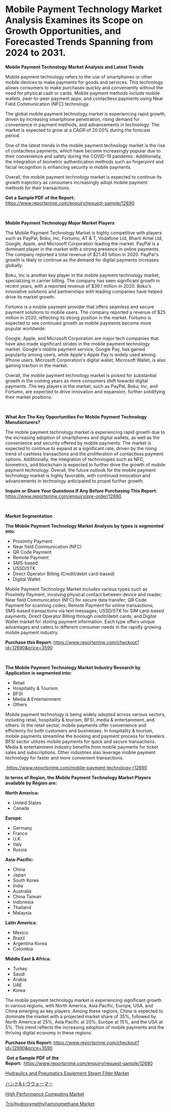 <p><h1>Mobile Payment Technology Market Analysis Examines its Scope on Growth Opportunities, and Forecasted Trends Spanning from 2024 to 2031.</h1></p><p><strong>Mobile Payment Technology Market Analysis and Latest Trends</strong></p>
<p><p>Mobile payment technology refers to the use of smartphones or other mobile devices to make payments for goods and services. This technology allows consumers to make purchases quickly and conveniently without the need for physical cash or cards. Mobile payment methods include mobile wallets, peer-to-peer payment apps, and contactless payments using Near Field Communication (NFC) technology.</p><p>The global mobile payment technology market is experiencing rapid growth, driven by increasing smartphone penetration, rising demand for convenience in payment methods, and advancements in technology. The market is expected to grow at a CAGR of 20.00% during the forecast period.</p><p>One of the latest trends in the mobile payment technology market is the rise of contactless payments, which have become increasingly popular due to their convenience and safety during the COVID-19 pandemic. Additionally, the integration of biometric authentication methods such as fingerprint and facial recognition is enhancing security in mobile payments.</p><p>Overall, the mobile payment technology market is expected to continue its growth trajectory as consumers increasingly adopt mobile payment methods for their transactions.</p></p>
<p><strong>Get a Sample PDF of the Report:&nbsp;</strong> <a href="https://www.reportprime.com/enquiry/request-sample/12690">https://www.reportprime.com/enquiry/request-sample/12690</a></p>
<p>&nbsp;</p>
<p><strong>Mobile Payment Technology Major Market Players</strong></p>
<p><p>The Mobile Payment Technology Market is highly competitive with players such as PayPal, Boku, Inc, Fortumo, AT & T, Vodafone Ltd, Bharti Airtel Ltd, Google, Apple, and Microsoft Corporation leading the market. PayPal is a dominant player in the market with a strong presence in online payments. The company reported a total revenue of $21.45 billion in 2020. PayPal's growth is likely to continue as the demand for digital payments increases globally.</p><p>Boku, Inc is another key player in the mobile payment technology market, specializing in carrier billing. The company has seen significant growth in recent years, with a reported revenue of $39.1 million in 2020. Boku's innovative solutions and partnerships with leading companies have helped drive its market growth.</p><p>Fortumo is a mobile payment provider that offers seamless and secure payment solutions to mobile users. The company reported a revenue of $25 million in 2020, reflecting its strong position in the market. Fortumo is expected to see continued growth as mobile payments become more popular worldwide.</p><p>Google, Apple, and Microsoft Corporation are major tech companies that have also made significant strides in the mobile payment technology market. Google's mobile payment service, Google Pay, has gained popularity among users, while Apple's Apple Pay is widely used among iPhone users. Microsoft Corporation's digital wallet, Microsoft Wallet, is also gaining traction in the market.</p><p>Overall, the mobile payment technology market is poised for substantial growth in the coming years as more consumers shift towards digital payments. The key players in the market, such as PayPal, Boku, Inc, and Fortumo, are expected to drive innovation and expansion, further solidifying their market positions.</p></p>
<p>&nbsp;</p>
<p><strong>What Are The Key Opportunities For Mobile Payment Technology Manufacturers?</strong></p>
<p><p>The mobile payment technology market is experiencing rapid growth due to the increasing adoption of smartphones and digital wallets, as well as the convenience and security offered by mobile payments. The market is expected to continue to expand at a significant rate, driven by the rising trend of cashless transactions and the proliferation of contactless payment options. Additionally, the integration of technologies such as NFC, biometrics, and blockchain is expected to further drive the growth of mobile payment technology. Overall, the future outlook for the mobile payment technology market is highly favorable, with continued innovation and advancements in technology anticipated to propel further growth.</p></p>
<p><strong>Inquire or Share Your Questions If Any Before Purchasing This Report:</strong> <a href="https://www.reportprime.com/enquiry/pre-order/12690">https://www.reportprime.com/enquiry/pre-order/12690</a></p>
<p>&nbsp;</p>
<p><strong>Market Segmentation</strong></p>
<p><strong>The Mobile Payment Technology Market Analysis by types is segmented into:</strong></p>
<p><ul><li>Proximity Payment</li><li>Near field Communication (NFC)</li><li>QR Code Payment</li><li>Remote Payment</li><li>SMS-based</li><li>USSD/STK</li><li>Direct Operator Billing (Credit/debit card-based)</li><li>Digital Wallet</li></ul></p>
<p><p>Mobile Payment Technology Market includes various types such as Proximity Payment, involving physical contact between device and reader; Near field Communication (NFC) for secure data transfer; QR Code Payment for scanning codes; Remote Payment for online transactions; SMS-based transactions via text messages; USSD/STK for SIM card-based payments; Direct Operator Billing through credit/debit cards; and Digital Wallet market for storing payment information. Each type offers unique advantages and caters to different consumer needs in the rapidly growing mobile payment industry.</p></p>
<p><strong>Purchase this Report:&nbsp;</strong><a href="https://www.reportprime.com/checkout?id=12690&price=3590">https://www.reportprime.com/checkout?id=12690&price=3590</a></p>
<p>&nbsp;</p>
<p><strong>The Mobile Payment Technology Market Industry Research by Application is segmented into:</strong></p>
<p><ul><li>Retail</li><li>Hospitality & Tourism</li><li>BFSI</li><li>Media & Entertainment</li><li>Others</li></ul></p>
<p><p>Mobile payment technology is being widely adopted across various sectors, including retail, hospitality & tourism, BFSI, media & entertainment, and others. In the retail sector, mobile payments offer convenience and efficiency for both customers and businesses. In hospitality & tourism, mobile payments streamline the booking and payment process for travelers. BFSI sector utilizes mobile payments for quick and secure transactions. Media & entertainment industry benefits from mobile payments for ticket sales and subscriptions. Other industries also leverage mobile payment technology for faster and more convenient transactions.</p></p>
<p><a href="https://www.reportprime.com/mobile-payment-technology-r12690">&nbsp;https://www.reportprime.com/mobile-payment-technology-r12690</a></p>
<p><strong>In terms of Region, the Mobile Payment Technology Market Players available by Region are:</strong></p>
<p>
    <p> <strong> North America: </strong>
        <ul>
            <li>United States</li>
            <li>Canada</li>
        </ul>
        </p> 
    <p> <strong> Europe: </strong>
        <ul>
            <li>Germany</li>
            <li>France</li>
            <li>U.K.</li>
            <li>Italy</li>
            <li>Russia</li>
        </ul>
        </p> 
    <p> <strong> Asia-Pacific: </strong>
        <ul>
            <li>China</li>
            <li>Japan</li>
            <li>South Korea</li>
            <li>India</li>
            <li>Australia</li>
            <li>China Taiwan</li>
            <li>Indonesia</li>
            <li>Thailand</li>
            <li>Malaysia</li>
        </ul>
        </p> 
    <p> <strong> Latin America: </strong>
        <ul>
            <li>Mexico</li>
            <li>Brazil</li>
            <li>Argentina Korea</li>
            <li>Colombia</li>
        </ul>
        </p> 
    <p> <strong> Middle East & Africa: </strong>
        <ul>
            <li>Turkey</li>
            <li>Saudi</li>
            <li>Arabia</li>
            <li>UAE</li>
            <li>Korea</li>
        </ul>
    </p>
    </p>
<p><p>The mobile payment technology market is experiencing significant growth in various regions, with North America, Asia Pacific, Europe, USA, and China emerging as key players. Among these regions, China is expected to dominate the market with a projected market share of 35%, followed by North America at 25%, Asia Pacific at 20%, Europe at 15%, and the USA at 5%. This trend reflects the increasing adoption of mobile payments and the thriving digital economy in these regions.</p></p>
<p><strong>Purchase this Report: </strong><a href="https://www.reportprime.com/checkout?id=12690&price=3590">https://www.reportprime.com/checkout?id=12690&price=3590</a></p>
<p>&nbsp;<strong>Get a Sample PDF of the Report:&nbsp;&nbsp;</strong><a href="https://www.reportprime.com/enquiry/request-sample/12690">https://www.reportprime.com/enquiry/request-sample/12690</a></p>
<p><strong></strong></p>
<p><p><a href="https://www.linkedin.com/pulse/hydraulics-pneumatics-equipment-steam-filter-market-hdcnc?trackingId=H0f%2FC9miEPJgHJi4yrGamg%3D%3D">Hydraulics and Pneumatics Equipment Steam Filter Market</a></p><p><a href="https://github.com/DanykaKilback/Market-Research-Report-List-1/blob/main/509505475794.md">ハンド&トウウォーマー</a></p><p><a href="https://github.com/HenrietteMills1/Market-Research-Report-List-1/blob/main/high-performance-computing-market.md">High Performance Computing Market</a></p><p><a href="https://www.linkedin.com/pulse/trishydroxymethylaminomethane-market-research-report-provides-lyemf?trackingId=dTpM%2FcAsmJBjMEPj5vuMXQ%3D%3D">Tris(hydroxymethyl)aminomethane Market</a></p></p>